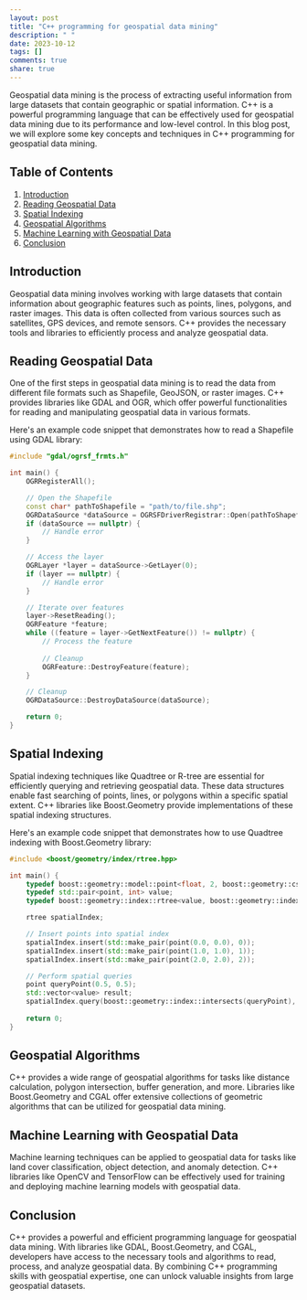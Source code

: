 ```yaml
---
layout: post
title: "C++ programming for geospatial data mining"
description: " "
date: 2023-10-12
tags: []
comments: true
share: true
---
```


Geospatial data mining is the process of extracting useful information from large datasets that contain geographic or spatial information. C++ is a powerful programming language that can be effectively used for geospatial data mining due to its performance and low-level control. In this blog post, we will explore some key concepts and techniques in C++ programming for geospatial data mining.

## Table of Contents
1. [Introduction](#introduction)
2. [Reading Geospatial Data](#reading-geospatial-data)
3. [Spatial Indexing](#spatial-indexing)
4. [Geospatial Algorithms](#geospatial-algorithms)
5. [Machine Learning with Geospatial Data](#machine-learning-with-geospatial-data)
6. [Conclusion](#conclusion)

## Introduction <a name="introduction"></a>
Geospatial data mining involves working with large datasets that contain information about geographic features such as points, lines, polygons, and raster images. This data is often collected from various sources such as satellites, GPS devices, and remote sensors. C++ provides the necessary tools and libraries to efficiently process and analyze geospatial data.

## Reading Geospatial Data <a name="reading-geospatial-data"></a>
One of the first steps in geospatial data mining is to read the data from different file formats such as Shapefile, GeoJSON, or raster images. C++ provides libraries like GDAL and OGR, which offer powerful functionalities for reading and manipulating geospatial data in various formats.

Here's an example code snippet that demonstrates how to read a Shapefile using GDAL library:

```cpp
#include "gdal/ogrsf_frmts.h"

int main() {
    OGRRegisterAll();

    // Open the Shapefile
    const char* pathToShapefile = "path/to/file.shp";
    OGRDataSource *dataSource = OGRSFDriverRegistrar::Open(pathToShapefile, false);
    if (dataSource == nullptr) {
        // Handle error
    }

    // Access the layer
    OGRLayer *layer = dataSource->GetLayer(0);
    if (layer == nullptr) {
        // Handle error
    }

    // Iterate over features
    layer->ResetReading();
    OGRFeature *feature;
    while ((feature = layer->GetNextFeature()) != nullptr) {
        // Process the feature
        
        // Cleanup
        OGRFeature::DestroyFeature(feature);
    }

    // Cleanup
    OGRDataSource::DestroyDataSource(dataSource);

    return 0;
}
```

## Spatial Indexing <a name="spatial-indexing"></a>
Spatial indexing techniques like Quadtree or R-tree are essential for efficiently querying and retrieving geospatial data. These data structures enable fast searching of points, lines, or polygons within a specific spatial extent. C++ libraries like Boost.Geometry provide implementations of these spatial indexing structures.

Here's an example code snippet that demonstrates how to use Quadtree indexing with Boost.Geometry library:

```cpp
#include <boost/geometry/index/rtree.hpp>

int main() {
    typedef boost::geometry::model::point<float, 2, boost::geometry::cs::cartesian> point;
    typedef std::pair<point, int> value;
    typedef boost::geometry::index::rtree<value, boost::geometry::index::quadratic<16>> rtree;

    rtree spatialIndex;

    // Insert points into spatial index
    spatialIndex.insert(std::make_pair(point(0.0, 0.0), 0));
    spatialIndex.insert(std::make_pair(point(1.0, 1.0), 1));
    spatialIndex.insert(std::make_pair(point(2.0, 2.0), 2));

    // Perform spatial queries
    point queryPoint(0.5, 0.5);
    std::vector<value> result;
    spatialIndex.query(boost::geometry::index::intersects(queryPoint), std::back_inserter(result));
    
    return 0;
}
```

## Geospatial Algorithms <a name="geospatial-algorithms"></a>
C++ provides a wide range of geospatial algorithms for tasks like distance calculation, polygon intersection, buffer generation, and more. Libraries like Boost.Geometry and CGAL offer extensive collections of geometric algorithms that can be utilized for geospatial data mining.

## Machine Learning with Geospatial Data <a name="machine-learning-with-geospatial-data"></a>
Machine learning techniques can be applied to geospatial data for tasks like land cover classification, object detection, and anomaly detection. C++ libraries like OpenCV and TensorFlow can be effectively used for training and deploying machine learning models with geospatial data.

## Conclusion <a name="conclusion"></a>
C++ provides a powerful and efficient programming language for geospatial data mining. With libraries like GDAL, Boost.Geometry, and CGAL, developers have access to the necessary tools and algorithms to read, process, and analyze geospatial data. By combining C++ programming skills with geospatial expertise, one can unlock valuable insights from large geospatial datasets.